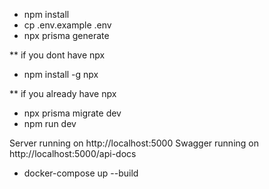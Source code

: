 - npm install
- cp .env.example .env
- npx prisma generate
  
** if you dont have npx
- npm install -g npx

** if you already have npx
- npx prisma migrate dev
- npm run dev

Server running on http://localhost:5000
Swagger running on http://localhost:5000/api-docs

- docker-compose up --build
